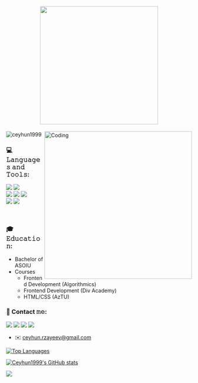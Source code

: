 <h1  align='center'>
  <img src="https://readme-typing-svg.herokuapp.com?font=Courier+New&size=32&duration=4000&color=59A5FE&center=true&vCenter=true&width=600&lines=Hi+there%2C+I'm+Jeyhun;I'm+FrontEnd+Developer" width="320"> 
</h1>
<img align="right" alt="Coding" width="400" src="https://media.giphy.com/media/qgQUggAC3Pfv687qPC/giphy.gif">

<p align="left"> <img src="https://komarev.com/ghpvc/?username=ceyhun1999&color=59A5FE&style=for-the-badge" alt="ceyhun1999" /> </p>

### 💻 𝙻𝚊𝚗𝚐𝚞𝚊𝚐𝚎𝚜 𝚊𝚗𝚍 𝚃𝚘𝚘𝚕𝚜:
<div>
  <img src="https://img.shields.io/badge/javascript-%23323330.svg?style=for-the-badge&logo=javascript&logoColor=white">
<!--   <img src="https://img.shields.io/badge/react-%23323330.svg?style=for-the-badge&logo=react&logoColor=white"> -->
  <img src="https://img.shields.io/badge/jquery-%23323330.svg?style=for-the-badge&logo=jquery&logoColor=white">
</div> 
<div>
  <img src="https://img.shields.io/badge/html5-%23323330.svg?style=for-the-badge&logo=html5&logoColor=white">
  <img src="https://img.shields.io/badge/css3-%23323330.svg?style=for-the-badge&logo=css3&logoColor=white">
  <img src="https://img.shields.io/badge/bootstrap-%23323330.svg?style=for-the-badge&logo=bootstrap&logoColor=white">
 </div>  
 <div>
  <img src="https://img.shields.io/badge/figma-%23323330.svg?style=for-the-badge&logo=figma&logoColor=white">
  <img src="https://img.shields.io/badge/photopea-%23323330.svg?style=for-the-badge&logo=photopea&logoColor=white">
 </div> 

&nbsp;  
### 🎓 𝙴𝚍𝚞𝚌𝚊𝚝𝚒𝚘𝚗:
  - Bachelor of ASOIU
  - Courses
    - Frontend Development (Algorithmics)
    - Frontend Development (Div Academy)
    - HTML/CSS (AzTU)

### 📱 Contact 𝚖𝚎:
<a href="mailto:ceyhun.rzayeev@gmail.com" target="_blank"><img style="inline" src="https://img.shields.io/badge/Gmail-323330?style=for-the-badge&logo=gmail&logoColor=white"></a> 
<a href="https://wa.me/994519993348" target="_blank"><img src="https://img.shields.io/badge/WhatsApp-%23323330?style=for-the-badge&logo=whatsapp&logoColor=white"></a>
<a href="https://t.me/Jeyhun_Rzayev" target="_blank"><img src="https://img.shields.io/badge/Telegram-323330?style=for-the-badge&logo=telegram&logoColor=white"></a>
<a href="https://www.linkedin.com/in/ceyhun-rzayev" target="_blank"><img src="https://img.shields.io/badge/linkedin-%23323330.svg?style=for-the-badge&logo=linkedin&logoColor=white"></a> 

* ✉️ [ceyhun.rzayeev@gmail.com](mailto:ceyhun.rzayeev@gmail.com)


                                                                

<a href="https://github.com/Ceyhun1999" align="left"><img src="https://github-readme-stats.vercel.app/api/top-langs/?username=Ceyhun1999&langs_count=10&title_color=0891b2&text_color=ffffff&icon_color=0891b2&bg_color=1c1917&hide_border=true&locale=en&custom_title=Top%20%Languages" alt="Top Languages" /></a>

<a href="https://github.com/Ceyhun1999"><img src="https://github-readme-stats.vercel.app/api?username=Ceyhun1999&show_icons=true&hide=&count_private=true&title_color=0891b2&text_color=ffffff&icon_color=0891b2&bg_color=1c1917&hide_border=true&show_icons=true" alt="Ceyhun1999's GitHub stats" /></a>

<a href="https://github.com/Ceyhun1999"><img src="https://github-readme-streak-stats.herokuapp.com/?user=Ceyhun1999&stroke=ffffff&background=1c1917&ring=0891b2&fire=0891b2&currStreakNum=ffffff&currStreakLabel=0891b2&sideNums=ffffff&sideLabels=ffffff&dates=ffffff&hide_border=true" /></a>

<!-- <a href="https://github.com/Ceyhun1999"><img src="https://activity-graph.herokuapp.com/graph?username=Ceyhun1999&bg_color=1c1917&color=ffffff&line=0891b2&point=ffffff&area_color=1c1917&area=true&hide_border=true&custom_title=GitHub%20Commits%20Graph" alt="GitHub Commits Graph" /></a>

<img align="center" src="https://github-profile-summary-cards.vercel.app/api/cards/profile-details?username=Ceyhun1999&theme=1c1917" /> -->
